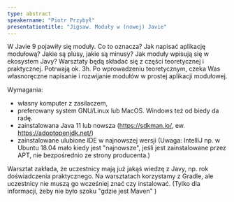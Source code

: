 ```yaml
---
type: abstract
speakername: "Piotr Przybył"
presentationtitle: "Jigsaw. Moduły w (nowej) Javie"
---
```

W Javie 9 pojawiły się moduły.
Co to oznacza?
Jak napisać aplikację modułową?
Jakie są plusy, jakie są minusy?
Jak moduły wpisują się w ekosystem Javy?
Warsztaty będą składać się z części teoretycznej i praktycznej. Potrwają ok. 3h.
Po wprowadzeniu teoretycznym, czeka Was własnoręczne napisanie i rozwijanie modułów w prostej aplikacji modułowej.


Wymagania:
- własny komputer z zasilaczem,
- preferowany system GNU/Linux lub MacOS. Windows też od biedy da radę.
- zainstalowana Java 11 lub nowsza (https://sdkman.io/, ew. https://adoptopenjdk.net/)
- zainstalowane ulubione IDE w najnowszej wersji (Uwaga: IntelliJ np. w Ubuntu 18.04 mało kiedy jest "najnowsze", jeśli jest zainstalowane przez APT, nie bezpośrednio ze strony producenta.)

Warsztat zakłada, że uczestnicy mają już jakąś wiedzę z Javy, np. rok doświadczenia praktycznego.
Na warsztatach korzystamy z Gradle, ale uczestnicy nie muszą go wcześniej znać czy instalować.
(Tylko dla informacji, żeby nie było szoku "gdzie jest Maven" )

